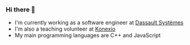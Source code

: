 ### Hi there 👋

<!--
**darahak/darahak** is a ✨ _special_ ✨ repository because its `README.md` (this file) appears on your GitHub profile.

Here are some ideas to get you started:

- 🔭 I’m currently working on ...
- 🌱 I’m currently learning ...
- 👯 I’m looking to collaborate on ...
- 🤔 I’m looking for help with ...
- 💬 Ask me about ...
- 📫 How to reach me: ...
- 😄 Pronouns: ...
- ⚡ Fun fact: ...
-->

- I'm currently working as a software engineer at [Dassault Systèmes](https://www.3ds.com/)
- I'm also a teaching volunteer at [Konexio](https://www.konexio.eu/)
- My main programming languages are C++ and JavaScript

